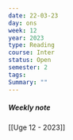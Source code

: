 ```yaml
---
date: 22-03-23
day: ons
week: 12
year: 2023
type: Reading
course: Inter
status: Open
semester: 2
tags:
Summary: ""
---
```

##### Weekly note
[[Uge 12 - 2023]]
# 
